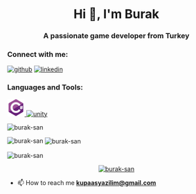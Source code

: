 

<h1 align="center">Hi 👋, I'm Burak</h1>
<h3 align="center">A passionate game developer from Turkey</h3>

<h3 align="left">Connect with me:</h3> 

[<img src='https://user-images.githubusercontent.com/60696929/204914100-148e216f-69b7-487d-a502-f902f6239fe6.png' alt='github' height='40' color='#6e5494'>](https://github.com/Burak-san)  [<img src='https://user-images.githubusercontent.com/60696929/204914127-d5c92c3a-398e-4159-a06f-4e71a342706b.png' alt='linkedin' height='40'>](https://www.linkedin.com/in/burak-orhan-aohg2022//)
<p align="left"></p>

<h3 align="left">Languages and Tools:</h3>
<p align="left"> <a href="https://www.w3schools.com/cs/" target="_blank" rel="noreferrer"> <img src="https://raw.githubusercontent.com/devicons/devicon/master/icons/csharp/csharp-original.svg" alt="csharp" width="40" height="40"/> </a> <a href="https://unity.com/" target="_blank" rel="noreferrer"> <img src="https://www.vectorlogo.zone/logos/unity3d/unity3d-icon.svg" alt="unity" width="40" height="40"/> </a> </p>

<p align="left"> <img src="https://komarev.com/ghpvc/?username=burak-san&label=Profile%20views&color=0e75b6&style=flat" alt="burak-san" /> </p>

<p><img align="left" src="https://github-readme-stats.vercel.app/api/top-langs?username=burak-san&show_icons=true&locale=en&layout=compact" alt="burak-san" /></p>

<p>&nbsp;<img align="center" src="https://github-readme-stats.vercel.app/api?username=burak-san&show_icons=true&locale=en" alt="burak-san" /></p>

<p><img align="center" src="https://github-readme-streak-stats.herokuapp.com/?user=burak-san&" alt="burak-san" /></p>

<p align="center"> <a href="https://github.com/ryo-ma/github-profile-trophy"><img src="https://github-profile-trophy.vercel.app/?username=burak-san" alt="burak-san" /></a> </p>

- 📫 How to reach me **kupaasyazilim@gmail.com**
